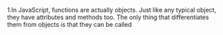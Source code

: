 1.In JavaScript,
functions are actually objects. Just like any typical object, they have attributes and methods too. The only thing that differentiates them from objects is that they can be called
